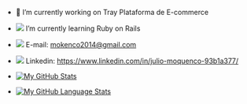 - 🔭 I’m currently working on Tray Plataforma de E-commerce
- [![](https://image.flaticon.com/icons/png/24/1414/1414305.png)]() I’m currently learning Ruby on Rails
- [![](https://upload.wikimedia.org/wikipedia/commons/thumb/7/7e/Gmail_icon_%282020%29.svg/24px-Gmail_icon_%282020%29.svg.png)]() E-mail: mokenco2014@gmail.com
- [![](https://image.flaticon.com/icons/png/24/174/174857.png)]() Linkedin: https://www.linkedin.com/in/julio-moquenco-93b1a377/

- [![My GitHub Stats](https://github-readme-stats.vercel.app/api/?username=juliomoquenco&count_private=true&theme=tokyonight&showicons=true)]()
- [![My GitHub Language Stats](https://github-readme-stats.vercel.app/api/top-langs/?username=juliomoquenco&theme=tokyonight&showicons=true)]()
